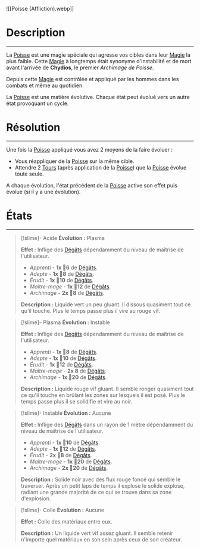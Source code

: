 ![[Poisse (Affliction).webp]]
# Description
---
La [Poisse]() est une magie spéciale qui agresse vos cibles dans leur [Magie]() la plus faible. Cette [Magie]() à longtemps était synonyme d'instabilité et de mort avant l'arrivée de **Chydios**, le premier *Archimage de Poisse*.

Depuis cette [Magie]() est contrôlée et appliqué par les hommes dans les combats et même au quotidien.

La [Poisse]() est une matière évolutive. Chaque état peut évolué vers un autre état provoquant un cycle.

# Résolution
---
Une fois la [Poisse]() appliqué vous avez 2 moyens de la faire évoluer :
- Vous réappliquer de la [Poisse]() sur la même cible.
- Attendre 2 [Tours]() (après application de la [Poisse]()) que la [Poisse]() évolue toute seule.

A chaque évolution, l'état précédent de la [Poisse]() active son effet puis évolue (si il y a une évolution).

# États
---
>[!slime]- Acide
>**Évolution :**
>Plasma
>
>**Effet :**
>Inflige des [Dégâts]() dépendamment du niveau de maîtrise de l'utilisateur.
>
>- *Apprenti* - **1x 🎲6** de [Dégâts]().
>- *Adepte* - **1x 🎲8** de [Dégâts]().
>- *Érudit* - **1x 🎲10** de [Dégâts]().
>- *Maître-mage* - **1x 🎲12** de [Dégâts]().
>- *Archimage* - **2x 🎲8** de [Dégâts]().
>
>**Description :**
>Liquide vert un peu gluant. Il dissous quasiment tout ce qu'il touche. Plus le temps passe plus il vire au rouge vif.

>[!slime]- Plasma
>**Évolution :**
>Instable
>
>**Effet :**
>Inflige des [Dégâts]() dépendamment du niveau de maîtrise de l'utilisateur.
>
>- *Apprenti* - **1x 🎲8** de [Dégâts]().
>- *Adepte* - **1x 🎲10** de [Dégâts]().
>- *Érudit* - **1x 🎲12** de [Dégâts]().
>- *Maître-mage* - **2x 8** de [Dégâts]().
>- *Archimage* - **1x 🎲20** de [Dégâts]().
>
>**Description :**
>Liquide rouge vif gluant. Il semble ronger quasiment tout ce qu'il touche en brûlant les zones sur lesquels il est posé. Plus le temps passe plus il se solidifie et vire au noir.

>[!slime]- Instable
>**Évolution :**
>Aucune
>
>**Effet :**
>Inflige des [Dégâts]()  dans un rayon de 1 mètre dépendamment du niveau de maîtrise de l'utilisateur.
>
>- *Apprenti* - **1x 🎲10** de [Dégâts]().
>- *Adepte* - **1x 🎲12** de [Dégâts]().
>- *Érudit* - **2x 🎲8** de [Dégâts]().
>- *Maître-mage* - **1x 🎲20** de [Dégâts]().
>- *Archimage* - **2x 🎲20** de [Dégâts]().
>
>**Description :**
>Solide noir avec des flux rouge foncé qui semble le traverser. Après un petit laps de temps il explose le solide explose, radiant une grande majorité de ce qui se trouve dans sa zone d'explosion.

>[!slime]- Colle
>**Évolution :**
>Aucune
>
>**Effet :**
>Colle des matériaux entre eux.
>
>**Description :**
>Un liquide vert vif assez gluant. Il semble retenir n'importe quel matériaux en son sein après ceux de son créateur.